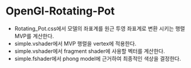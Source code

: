 # OpenGl-Rotating-Pot

* Rotating_Pot.css에서 모델의 좌표계를 원근 투영 좌표계로 변환 시키는 행렬 MVP를 계산한다.
* simple.vshader에서  MVP 행렬을 vertex에 적용한다.
* simple.vshader에서 fragment shader에 사용할 벡터를 계산한다.
* simple.fshader에서 phong model에 근거하여 최종적인 색상을 결정한다.
